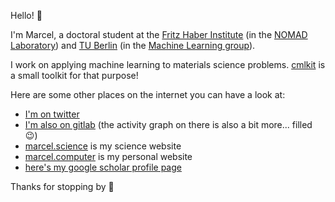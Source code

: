 Hello! 👋

I'm Marcel, a doctoral student at the [Fritz Haber Institute](https://fhi.mpg.de) (in the [NOMAD Laboratory](https://nomad-lab.eu)) and [TU Berlin](https://www.tu.berlin) (in the [Machine Learning group](https://www.ml.tu-berlin.de/menue/machine_learning/)).

I work on applying machine learning to materials science problems. [cmlkit](https://marcel.science/cmlkit) is a small toolkit for that purpose!

Here are some other places on the internet you can have a look at:

- [I'm on twitter](https://twitter.com/marceldotsci)
- [I'm also on gitlab](https://gitlab.com/sirmarcel) (the activity graph on there is also a bit more... filled 😉)
- [marcel.science](https://marcel.science) is my science website
- [marcel.computer](https://marcel.computer) is my personal website
- [here's my google scholar profile page](https://scholar.google.com/citations?user=NNCidQsAAAAJ&hl=en)

Thanks for stopping by 🚀
